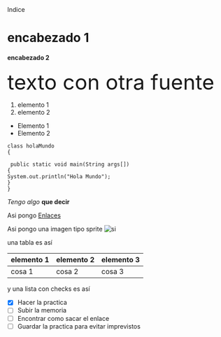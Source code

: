 <html>
<head> Indice </head>

<h1>encabezado 1 </h1>
<h4> encabezado 2 </h4>

<font size="8"> texto con otra fuente </font>

1. elemento 1 <br>
2. elemento 2

- Elemento 1
- Elemento 2

`class holaMundo`  <br>
`{ `  <br>
   
   ` public static void main(String args[])`  <br>
`{`  <br>
    `System.out.println("Hola Mundo");`  <br>
  `}`  <br>
`}` <br> 

*Tengo algo* **que decir** <br>

Asi pongo [Enlaces](https://www.youtube.com/watch?v=dQw4w9WgXcQ)

Asi pongo una imagen tipo sprite ![si](https://static.wikia.nocookie.net/terraria/images/6/68/Eye_of_Cthulhu.gif/revision/latest?cb=20200607203450&path-prefix=es)

una tabla es así <br>

| elemento 1 | elemento 2 | elemento 3 |
| -- | -- | -- |
| cosa 1 | cosa 2 | cosa 3 |

y una lista con checks es así <br>

-[x] Hacer la practica <br>
-[ ] Subir la memoria <br>
-[ ] Encontrar como sacar el enlace <br>
-[ ] Guardar la practica para evitar imprevistos

</html>
